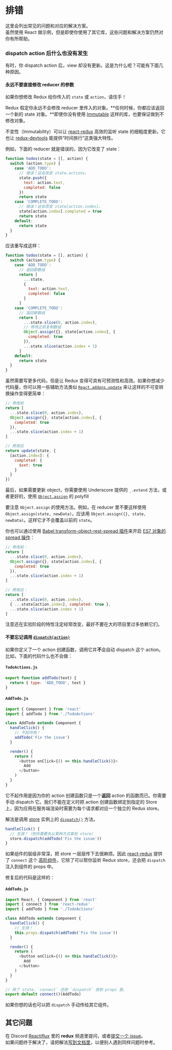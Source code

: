 # 排错

这里会列出常见的问题和对应的解决方案。  
虽然使用 React 做示例，但是即使你使用了其它库，这些问题和解决方案仍然对你有所帮助。

### dispatch action 后什么也没有发生

有时，你 dispatch action 后，view 却没有更新。这是为什么呢？可能有下面几种原因。

#### 永远不要直接修改 reducer 的参数

如果你想修改 Redux 给你传入的 `state` 或 `action`，请住手！

Redux 假定你永远不会修改 reducer 里传入的对象。**任何时候，你都应该返回一个新的 state 对象。**即使你没有使用 [Immutable](https://facebook.github.io/immutable-js/) 这样的库，也要保证做到不修改对象。

不变性（Immutability）可以让 [react-redux](https://github.com/gaearon/react-redux) 高效的监听 state 的细粗度更新。它也让 [redux-devtools](http://github.com/gaearon/redux-devtools) 能提供“时间旅行”这类强大特性。

例如，下面的 reducer 就是错误的，因为它改变了 state：

```js
function todos(state = [], action) {
  switch (action.type) {
    case 'ADD_TODO':
      // 错误！这会改变 state.actions。
      state.push({
        text: action.text,
        completed: false
      })
      return state
    case 'COMPLETE_TODO':
      // 错误！这会改变 state[action.index]。
      state[action.index].completed = true
      return state
    default:
      return state
  }
}
```

应该重写成这样：

```js
function todos(state = [], action) {
  switch (action.type) {
    case 'ADD_TODO':
      // 返回新数组
      return [
        ...state,
        {
          text: action.text,
          completed: false
        }
      ]
    case 'COMPLETE_TODO':
      // 返回新数组
      return [
        ...state.slice(0, action.index),
        // 修改之前复制数组
        Object.assign({}, state[action.index], {
          completed: true
        }),
        ...state.slice(action.index + 1)
      ]
    default:
      return state
  }
}
```

虽然需要写更多代码，但是让 Redux 变得可具有可预测性和高效。如果你想减少代码量，你可以用一些辅助方法类似
 [`React.addons.update`](https://facebook.github.io/react/docs/update.html) 来让这样的不可变转换操作变得更简单：

```js
// 修改前
return [
  ...state.slice(0, action.index),
  Object.assign({}, state[action.index], {
    completed: true
  }),
  ...state.slice(action.index + 1)
]

// 修改后
return update(state, {
  [action.index]: {
    completed: {
      $set: true
    }
  }
})
```

最后，如果需要更新 object，你需要使用 Underscore 提供的 `_.extend` 方法，或者更好的，使用 [`Object.assign`](https://developer.mozilla.org/en/docs/Web/JavaScript/Reference/Global_Objects/Object/assign) 的 polyfill

要注意 `Object.assign` 的使用方法。例如，在 reducer 里不要这样使用 `Object.assign(state, newData)`，应该用 `Object.assign({}, state, newData)`。这样它才不会覆盖以前的 `state`。

你也可以通过使用 [Babel transform-object-rest-spread 插件](http://babeljs.io/docs/plugins/transform-object-rest-spread/)来开启 [ES7 对象的 spread 操作](https://github.com/sebmarkbage/ecmascript-rest-spread)：

```js
// 修改前：
return [
  ...state.slice(0, action.index),
  Object.assign({}, state[action.index], {
    completed: true
  }),
  ...state.slice(action.index + 1)
]

// 修改后：
return [
  ...state.slice(0, action.index),
  { ...state[action.index], completed: true },
  ...state.slice(action.index + 1)
]
```

注意还在实验阶段的特性注定经常改变，最好不要在大的项目里过多依赖它们。

#### 不要忘记调用 [`dispatch(action)`](api/Store.md#dispatch)

如果你定义了一个 action 创建函数，调用它并**不**会自动 dispatch 这个 action。比如，下面的代码什么也不会做：

#### `TodoActions.js`

```js
export function addTodo(text) {
  return { type: 'ADD_TODO', text }
}
```

#### `AddTodo.js`

```js
import { Component } from 'react'
import { addTodo } from './TodoActions'

class AddTodo extends Component {
  handleClick() {
    // 不起作用！
    addTodo('Fix the issue')
  }

  render() {
    return (
      <button onClick={() => this.handleClick()}>
        Add
      </button>
    )
  }
}
```

它不起作用是因为你的 action 创建函数只是一个**返回** action 的函数而已。你需要手动 dispatch 它。我们不能在定义时把 action 创建函数绑定到指定的 Store 上，因为应用在服务端渲染时需要为每个请求都对应一个独立的 Redux store。

解法是调用 [store](api/Store.md) 实例上的 [`dispatch()`](api/Store.md#dispatch) 方法。

```js
handleClick() {
  // 生效！（但你需要先以某种方式拿到 store）
  store.dispatch(addTodo('Fix the issue'))
}
```

如果组件的层级非常深，把 store 一层层传下去很麻烦。因此 [react-redux](https://github.com/gaearon/react-redux) 提供了 `connect` 这个 [高阶组件](https://medium.com/@dan_abramov/mixins-are-dead-long-live-higher-order-components-94a0d2f9e750)，它除了可以帮你监听 Redux store，还会把 `dispatch` 注入到组件的 props 中。

修复后的代码是这样的：
#### `AddTodo.js`
```js
import React, { Component } from 'react'
import { connect } from 'react-redux'
import { addTodo } from './TodoActions'

class AddTodo extends Component {
  handleClick() {
    // 生效！
    this.props.dispatch(addTodo('Fix the issue'))
  }

  render() {
    return (
      <button onClick={() => this.handleClick()}>
        Add
      </button>
    )
  }
}

// 除了 state，`connect` 还把 `dispatch` 放到 props 里。
export default connect()(AddTodo)
```

如果你想的话也可以把 `dispatch` 手动传给其它组件。

## 其它问题

在 Discord [Reactiflux](http://reactiflux.com/) 里的 **redux** 频道里提问，或者[提交一个 issue](https://github.com/rackt/redux/issues)。  
如果问题终于解决了，请把解法[写到文档里](https://github.com/rackt/redux/edit/master/docs/Troubleshooting.md)，以便别人遇到同样问题时参考。
